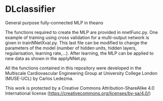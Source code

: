 # DLclassifier
General purpose fully-connected MLP in theano

The functions required to create the MLP are provided in nnetFunc.py. One example of training using cross validation for a multi-output network is given in trainNNetXval.py. This last file can be modified to change the parameters of the model (number of hidden units, hidden layers, regularisation, learning rate,...). After learning, the MLP can be applied to new data as shown in the applyNNet.py.

All the functions contained in this repository were developed in the Multiscale Cardiovascular Engineering Group at University College London (MUSE-UCL) by Carlos Ledezma.

This work is protected by a Creative Commons Attribution-ShareAlike 4.0 International license (https://creativecommons.org/licenses/by-sa/4.0/)
